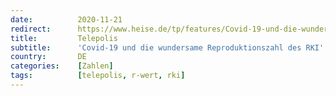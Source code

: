 ```yaml
---
date:          2020-11-21
redirect:      https://www.heise.de/tp/features/Covid-19-und-die-wundersame-Reproduktionszahl-des-RKI-4960610.html
title:         Telepolis
subtitle:      'Covid-19 und die wundersame Reproduktionszahl des RKI'
country:       DE
categories:    [Zahlen]
tags:          [telepolis, r-wert, rki]
---
```

